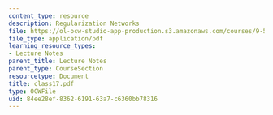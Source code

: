 ```yaml
---
content_type: resource
description: Regularization Networks
file: https://ol-ocw-studio-app-production.s3.amazonaws.com/courses/9-520-statistical-learning-theory-and-applications-spring-2003/84ee28ef8362619163a7c6360bb78316_class17.pdf
file_type: application/pdf
learning_resource_types:
- Lecture Notes
parent_title: Lecture Notes
parent_type: CourseSection
resourcetype: Document
title: class17.pdf
type: OCWFile
uid: 84ee28ef-8362-6191-63a7-c6360bb78316
---
```

